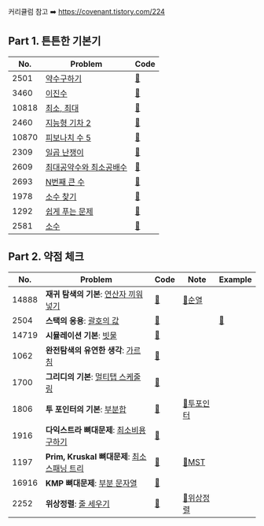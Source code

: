 커리큘럼 참고 ➡️ https://covenant.tistory.com/224

## Part 1. 튼튼한 기본기
| No.   | Problem                                              | Code                                                                                 |
|-------|------------------------------------------------------|--------------------------------------------------------------------------------------|
| 2501  | [약수구하기](https://www.acmicpc.net/problem/2501)        | [📝](https://github.com/miseongk/Algorithm/blob/master/BAEKJOON/Part/Part1/2501.py)  |
| 3460  | [이진수](https://www.acmicpc.net/problem/3460)          | [📝](https://github.com/miseongk/Algorithm/blob/master/BAEKJOON/Part/Part1/3460.py)  |
 | 10818 | [최소, 최대](https://www.acmicpc.net/problem/10818)      | [📝](https://github.com/miseongk/Algorithm/blob/master/BAEKJOON/Part/Part1/10818.py) |
| 2460  | [지능형 기차 2](https://www.acmicpc.net/problem/2460)     | [📝](https://github.com/miseongk/Algorithm/blob/master/BAEKJOON/Part/Part1/2460.py)  |
| 10870 | [피보나치 수 5](https://www.acmicpc.net/problem/10870)    | [📝](https://github.com/miseongk/Algorithm/blob/master/BAEKJOON/Part/Part1/10870.py) |
| 2309 | [일곱 난쟁이](https://www.acmicpc.net/problem/2309)       | [📝](https://github.com/miseongk/Algorithm/blob/master/BAEKJOON/Part/Part1/2309.py)  |
| 2609 | [최대공약수와 최소공배수](https://www.acmicpc.net/problem/2609) | [📝](https://github.com/miseongk/Algorithm/blob/master/BAEKJOON/Part/Part1/2609.py)  |
 | 2693 | [N번째 큰 수](https://www.acmicpc.net/problem/2693)      | [📝](https://github.com/miseongk/Algorithm/blob/master/BAEKJOON/Part/Part1/2693.py)  |
 | 1978 | [소수 찾기](https://www.acmicpc.net/problem/1978)        | [📝](https://github.com/miseongk/Algorithm/blob/master/BAEKJOON/Part/Part1/1978.py)  |
| 1292 | [쉽게 푸는 문제](https://www.acmicpc.net/problem/1292)     | [📝](https://github.com/miseongk/Algorithm/blob/master/BAEKJOON/Part/Part1/1292.py)  |
| 2581 | [소수](https://www.acmicpc.net/problem/2581)           | [📝](https://github.com/miseongk/Algorithm/blob/master/BAEKJOON/Part/Part1/2581.py)  |

## Part 2. 약점 체크
| No.   | Problem                                                          | Code                                                                                 | Note                                                                          | Example                                                                                |
|-------|------------------------------------------------------------------|--------------------------------------------------------------------------------------|-------------------------------------------------------------------------------|----------------------------------------------------------------------------------------|
| 14888 | **재귀 탐색의 기본**: [연산자 끼워넣기](https://www.acmicpc.net/problem/14888) | [📝](https://github.com/miseongk/Algorithm/blob/master/BAEKJOON/Part/Part2/14888.py) | [📓순열](https://github.com/miseongk/Algorithm/blob/master/Note/Permutation.md) |                                                                                        |
| 2504  | **스택의 응용**: [괄호의 값](https://www.acmicpc.net/problem/2504)        | [📝](https://github.com/miseongk/Algorithm/blob/master/BAEKJOON/Part/Part2/2504.py)  |                                                                               | [🤔](https://github.com/miseongk/Algorithm/blob/master/BAEKJOON/Part/Part2/2504_ex.py) | 
| 14719 | **시뮬레이션 기본**: [빗물](https://www.acmicpc.net/problem/14719)        | [📝](https://github.com/miseongk/Algorithm/blob/master/BAEKJOON/Part/Part2/14719.py) |                                                                                 |                                                                                        |
| 1062  | **완전탐색의 유연한 생각**: [가르침](https://www.acmicpc.net/problem/1062) | [📝]()                                                                               |                                                                               |                                                                                        |
| 1700  | **그리디의 기본**: [멀티탭 스케줄링](https://www.acmicpc.net/problem/1700) | [📝](https://github.com/miseongk/Algorithm/blob/master/BAEKJOON/Part/Part2/1700.py) |                                                                                  |                                                                                        |
| 1806 | **투 포인터의 기본**: [부분합](https://www.acmicpc.net/problem/1806) | [📝](https://github.com/miseongk/Algorithm/blob/master/BAEKJOON/Part/Part2/1806.py) | [📓투포인터](https://github.com/miseongk/Algorithm/blob/master/Note/Two-Pointers.md) |                                                                                        |
| 1916 | **다익스트라 뼈대문제**: [최소비용 구하기](https://www.acmicpc.net/problem/1916)| [📝](https://github.com/miseongk/Algorithm/blob/master/BAEKJOON/Part/Part2/1916.py) |                                                                                  | |
| 1197 | **Prim, Kruskal 뼈대문제**: [최소 스패닝 트리](https://www.acmicpc.net/problem/1197) | [📝](https://github.com/miseongk/Algorithm/blob/master/BAEKJOON/Part/Part2/1197.py) | [📓MST](https://github.com/miseongk/Algorithm/blob/master/Note/MST.md)           | |
| 16916 | **KMP 뼈대문제**: [부분 문자열](https://www.acmicpc.net/problem/16916) | [📝](https://github.com/miseongk/Algorithm/blob/master/BAEKJOON/Part/Part2/16916.py) | | |
| 2252 | **위상정렬**: [줄 세우기](https://www.acmicpc.net/problem/2252) | [📝](https://github.com/miseongk/Algorithm/blob/master/BAEKJOON/Part/Part2/2252.py) | [📓위상정렬](https://github.com/miseongk/Algorithm/blob/master/Note/TopologicalSort.md) | |
